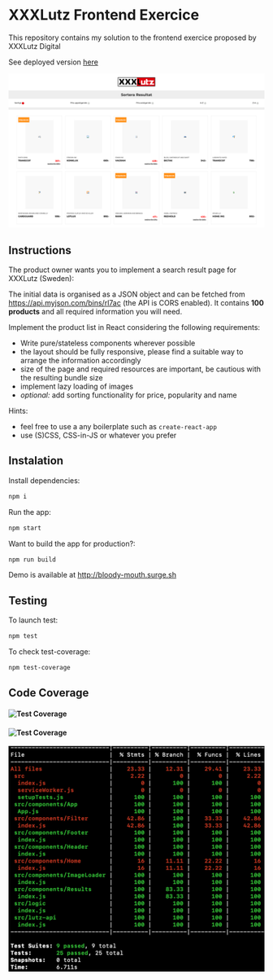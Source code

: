 # XXXLutz Frontend Exercice

This repository contains my solution to the frontend exercice proposed by XXXLutz Digital

See deployed version [here](http://bloody-mouth.surge.sh)

![](./results-page.png)

## Instructions

The product owner wants you to implement a search result page for XXXLutz (Sweden):

The initial data is organised as a JSON object and can be fetched from https://api.myjson.com/bins/rl7ac (the API is CORS enabled).
It contains **100 products** and all required information you will need.

Implement the product list in React considering the following requirements:

- Write pure/stateless components wherever possible
- the layout should be fully responsive, please find a suitable way to arrange the information accordingly
- size of the page and required resources are important, be cautious with the resulting bundle size
- implement lazy loading of images
- _optional:_ add sorting functionality for price, popularity and name

Hints:

- feel free to use a any boilerplate such as `create-react-app`
- use (S)CSS, CSS-in-JS or whatever you prefer


## Instalation

Install dependencies: 
```sh
npm i
```

Run the app: 
```sh
npm start
```

Want to build the app for production?: 
```sh
npm run build
```

Demo is available at http://bloody-mouth.surge.sh


## Testing

To launch test: 
```sh
npm test
```

To check test-coverage: 
```sh
npm test-coverage
```

## Code Coverage

#### ![Test Coverage](https://img.shields.io/badge/logic%2Flutz--api-100-green.svg)
#### ![Test Coverage](https://img.shields.io/badge/User%20Interface-80-orange.svg)
![Test Coverage](./test-coverage.png)